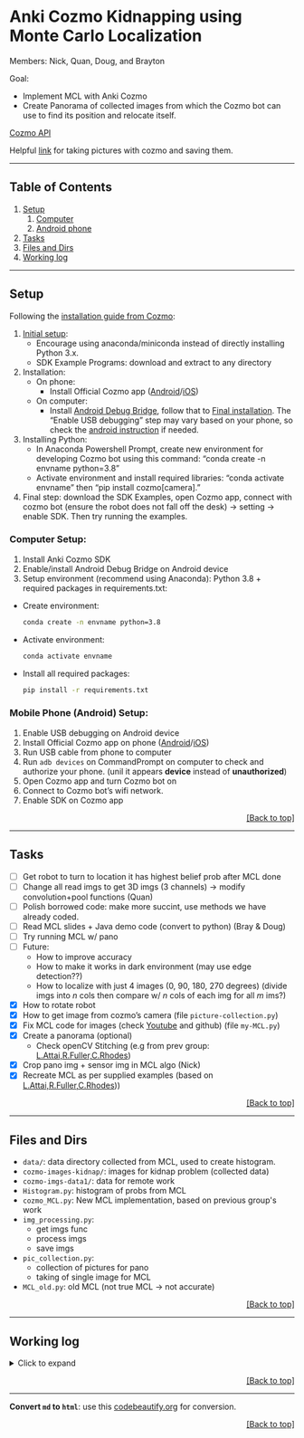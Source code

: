 # Anki Cozmo Kidnapping using Monte Carlo Localization

Members: Nick, Quan, Doug, and Brayton

Goal:
* Implement MCL with Anki Cozmo
* Create Panorama of collected images from which the Cozmo bot can use to find its position and relocate itself.

[Cozmo API](https://data.bit-bots.de/cozmo_sdk_doc/cozmosdk.anki.com/docs/api.html)

Helpful [link](https://github.com/nheidloff/visual-recognition-for-cozmo-with-tensorflow/blob/master/1-take-pictures/take-pictures.py) for taking pictures with cozmo and saving them.

---
## Table of Contents
1. [Setup](#setup)
   1. [Computer](#computer-setup)
   1. [Android phone](#mobile-phone-android-setup)
1. [Tasks](#tasks)
1. [Files and Dirs](#files-and-dirs)
1. [Working log](#working-log)

---

## Setup

Following the [installation guide from Cozmo](http://cozmosdk.anki.com/docs/initial.html):
   1. [Initial setup](http://cozmosdk.anki.com/docs/initial.html):
      * Encourage using anaconda/miniconda instead of directly installing Python 3.x.
      * SDK Example Programs: download and extract to any directory
   1. Installation:
      * On phone:
         * Install Official Cozmo app ([Android](https://play.google.com/store/apps/details?id=com.digitaldreamlabs.cozmo2&hl=en_US&gl=US)/[iOS](https://apps.apple.com/us/app/cozmo/id1154282030))
      * On computer:
         * Install [Android Debug Bridge](http://cozmosdk.anki.com/docs/adb.html#adb), follow that to [Final installation](http://cozmosdk.anki.com/docs/adb.html#final-install). The “Enable USB debugging” step may vary based on your phone, so check the [android instruction](https://developer.android.com/studio/debug/dev-options) if needed.
   1. Installing Python:
      * In Anaconda Powershell Prompt, create new environment for developing Cozmo bot using this command: “conda create -n envname python=3.8”
      * Activate environment and install required libraries: “conda activate envname” then “pip install cozmo[camera].”
   1. Final step: download the SDK Examples, open Cozmo app, connect with cozmo bot (ensure the robot does not fall off the desk) -> setting -> enable SDK. Then try running the examples.

### Computer Setup:
1.	Install Anki Cozmo SDK
1.	Enable/install Android Debug Bridge on Android device
1.	Setup environment (recommend using Anaconda): Python 3.8 + required packages in requirements.txt:
   * Create environment:
      ```bash
      conda create -n envname python=3.8
      ```
   * Activate environment:
      ```bash
      conda activate envname
      ```
   * Install all required packages:
      ```bash
      pip install -r requirements.txt
      ```

### Mobile Phone (Android) Setup:
1.	Enable USB debugging on Android device
1.	Install Official Cozmo app on phone ([Android](https://play.google.com/store/apps/details?id=com.digitaldreamlabs.cozmo2&hl=en_US&gl=US)/[iOS](https://apps.apple.com/us/app/cozmo/id1154282030))
1.	Run USB cable from phone to computer
1. Run `adb devices` on CommandPrompt on computer to check and authorize your phone. (unil it appears **device** instead of **unauthorized**)
1.	Open Cozmo app and turn Cozmo bot on 
1.	Connect to Cozmo bot’s wifi network.
1.	Enable SDK on Cozmo app

<p align="right"><a href="#anki-cozmo-kidnapping-using-monte-carlo-localization">[Back to top]</a></p>

---

## Tasks
* [ ] Get robot to turn to location it has highest belief prob after MCL done
* [ ] Change all read imgs to get 3D imgs (3 channels) -> modify convolution+pool functions (Quan)
* [ ] Polish borrowed code: make more succint, use methods we have already coded.  
* [ ] Read MCL slides + Java demo code (convert to python) (Bray & Doug)
* [ ] Try running MCL w/ pano
* [ ] Future:
   * How to improve accuracy
   * How to make it works in dark environment (may use edge detection??)
   * How to localize with just 4 images (0, 90, 180, 270 degrees) (divide imgs into $n$ cols then compare w/ $n$ cols of each img for all $m$ ims?)
* [X] How to rotate robot
* [X] How to get image from cozmo’s camera (file `picture-collection.py`)
* [X] Fix MCL code for images (check [Youtube](https://www.youtube.com/watch?v=JhkxtSn9eo8) and github) (file `my-MCL.py`)
* [X] Create a panorama (optional)
   * Check openCV Stitching (e.g from prev group: [L.Attai,R.Fuller,C.Rhodes](http://cs.gettysburg.edu/~tneller/archive/cs371/cozmo/22sp/fuller/Stitching.py))
* [X] Crop pano img + sensor img in MCL algo (Nick)
* [X] Recreate MCL as per supplied examples (based on [L.Attai,R.Fuller,C.Rhodes](http://cs.gettysburg.edu/~tneller/archive/cs371/cozmo/22sp/fuller/MCLocalize.py)))

<p align="right"><a href="#anki-cozmo-kidnapping-using-monte-carlo-localization">[Back to top]</a></p>

---
## Files and Dirs
* `data/`: data directory collected from MCL, used to create histogram.
* `cozmo-images-kidnap/`: images for kidnap problem (collected data)
* `cozmo-imgs-data1/`: data for remote work
* `Histogram.py`: histogram of probs from MCL
* `cozmo_MCL.py`: New MCL implementation, based on previous group's work
* `img_processing.py`:
   * get imgs func
   * process imgs
   * save imgs
* `pic_collection.py`:
   * collection of pictures for pano
   * taking of single image for MCL
* `MCL_old.py`: old MCL (not true MCL -> not accurate)

<p align="right"><a href="#anki-cozmo-kidnapping-using-monte-carlo-localization">[Back to top]</a></p>


---

## Working log
<details>
<summary>Click to expand</summary>

| Data/Time | Activity | Member |
|:-|:-|-:|
| 3/17: 1-2pm | Setup Project | Brayton & Nick |
| 3/23: 4:15-5:15pm | Setup Project & Doc of steps | Doug & Nick |
| 3/24: 1-5pm | Connect to Cozmo, implement basic MCL & pic collection | Doug, Quan & Nick |
| 3/29: 2-5pm | MCL, refine code for pic collection | Doug, Quan & Nick |
| 3/31: 2-4:45pm | Done take1Pic, kidnap | Doug, Quan & Nick |
| 3/31: 5:15-6:30pm | Modify and fix bug in MCL | Quan |
| 4/1: 1-1:50am | Add MSE+Cos_Similar, try MCL, bad result --> suggest creating pano | Quan |
| 4/5: 3:30-5:30pm  | Image stiching for creation of pano | Quan & Nick |
| 4/7: 1:20-3:30pm| Image cropping, MCL redo | Nick, Quan, Brayton |
| 4/7: 3:30-4:30 pm| MCL redo | Nick, Quan |
| 4/12: 2:20-4:50pm| Working on new MCL based on previous group efforts | Nick |
| 4/12: 7:00-7:50pm| MCL debugging | Nick |
| 4/14: 1:00-2:30PM| MCL testing/debugging | Brayton |
| 4/14: 1:00-5:20PM| MCL testing/debugging | Nick |
| 4/16: 9:20-10:00PM| Make Cozmo relocalize after MCL | Nick |
| 4/16: 2:00-4:30PM| Make Cozmo relocalize after MCL | Nick | 
| 4/16: 2:00-4:30PM| Make Cozmo relocalize after MCL | Nick | 
| 4/21: 1:00-2:30PM| Cozmo localization tuning, website with documentation | Nick, Doug, Brayton |
| 4/21: 2:30-5PM| Cozmo localization tuning, bins for histogram | Nick |

</details>
<p align="right"><a href="#anki-cozmo-kidnapping-using-monte-carlo-localization">[Back to top]</a></p>

---

**Convert `md` to `html`**: use this [codebeautify.org](https://codebeautify.org/markdown-to-html) for conversion.

<p align="right"><a href="#anki-cozmo-kidnapping-using-monte-carlo-localization">[Back to top]</a></p>